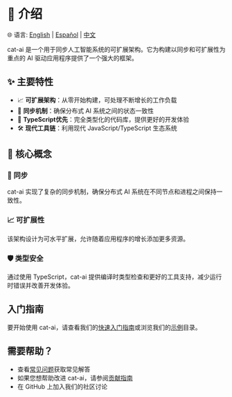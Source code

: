 # 👋 介绍

🌐 语言: [English](../Introduction.md) | [Español](../es/Introduction.md) | [中文](./Introduction.md)

cat-ai 是一个用于同步人工智能系统的可扩展架构。它为构建以同步和可扩展性为重点的 AI 驱动应用程序提供了一个强大的框架。

## ✨ 主要特性

- 📈 **可扩展架构**：从零开始构建，可处理不断增长的工作负载
- 🔄 **同步机制**：确保分布式 AI 系统之间的状态一致性
- 📝 **TypeScript优先**：完全类型化的代码库，提供更好的开发体验
- 🛠️ **现代工具链**：利用现代 JavaScript/TypeScript 生态系统

## 🎯 核心概念

### 🔄 同步

cat-ai 实现了复杂的同步机制，确保分布式 AI 系统在不同节点和进程之间保持一致性。

### 📈 可扩展性

该架构设计为可水平扩展，允许随着应用程序的增长添加更多资源。

### 🛡️ 类型安全

通过使用 TypeScript，cat-ai 提供编译时类型检查和更好的工具支持，减少运行时错误并改善开发体验。

## 入门指南

要开始使用 cat-ai，请查看我们的[快速入门指南](./Quickstart.md)或浏览我们的[示例](../../examples)目录。

## 需要帮助？

- 查看[常见问题](./FAQ.md)获取常见解答
- 如果您想帮助改进 cat-ai，请参阅[贡献指南](./Contributing.md)
- 在 GitHub 上加入我们的社区讨论 